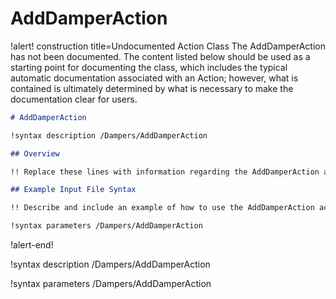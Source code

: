 # AddDamperAction

!alert! construction title=Undocumented Action Class
The AddDamperAction has not been documented. The content listed below should be used as a starting point for
documenting the class, which includes the typical automatic documentation associated with an Action;
however, what is contained is ultimately determined by what is necessary to make the documentation
clear for users.

```markdown
# AddDamperAction

!syntax description /Dampers/AddDamperAction

## Overview

!! Replace these lines with information regarding the AddDamperAction action.

## Example Input File Syntax

!! Describe and include an example of how to use the AddDamperAction action.

!syntax parameters /Dampers/AddDamperAction
```
!alert-end!

!syntax description /Dampers/AddDamperAction

!syntax parameters /Dampers/AddDamperAction
